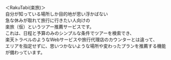＜RakuTabi(楽旅)＞  
自分が知っている場所しか目的地が思い浮かばない  
急な休みが取れて旅行に行きたい人向けの  
楽旅（仮）というツアー推薦サービスです。  
これは、日程と予算のみのシンプルな条件でツアーを検索でき、   
楽天トラベルのようなWebサービスや旅行代理店のカウンターとは違って、   
エリアを指定せずに、思いつかないような場所や変わったプランを推薦する機能が備わっています。  
